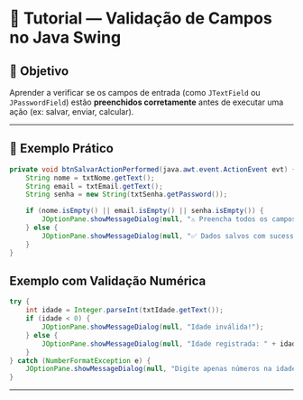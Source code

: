 # 🧠 Tutorial — Validação de Campos no Java Swing

## 🎯 Objetivo
Aprender a verificar se os campos de entrada (como `JTextField` ou `JPasswordField`) estão **preenchidos corretamente** antes de executar uma ação (ex: salvar, enviar, calcular).

---

## 🧩 Exemplo Prático
```java
private void btnSalvarActionPerformed(java.awt.event.ActionEvent evt) {
    String nome = txtNome.getText();
    String email = txtEmail.getText();
    String senha = new String(txtSenha.getPassword());

    if (nome.isEmpty() || email.isEmpty() || senha.isEmpty()) {
        JOptionPane.showMessageDialog(null, "⚠️ Preencha todos os campos obrigatórios!");
    } else {
        JOptionPane.showMessageDialog(null, "✅ Dados salvos com sucesso!");
    }
}
```
## Exemplo com Validação Numérica
```java
try {
    int idade = Integer.parseInt(txtIdade.getText());
    if (idade < 0) {
        JOptionPane.showMessageDialog(null, "Idade inválida!");
    } else {
        JOptionPane.showMessageDialog(null, "Idade registrada: " + idade);
    }
} catch (NumberFormatException e) {
    JOptionPane.showMessageDialog(null, "Digite apenas números na idade!");
}
```

---

